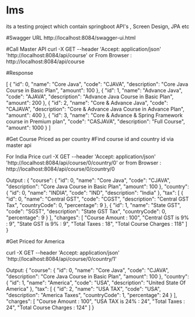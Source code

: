 # lms
its a testing project which contain springboot API's , Screen Design, JPA etc

#Swagger URL
http://localhost:8084/swagger-ui.html

#Call Master API
curl -X GET --header 'Accept: application/json' 'http://localhost:8084/api/course'
or
From Browser : http://localhost:8084/api/course

#Response

[
  {
    "id": 0,
    "name": "Core Java",
    "code": "CJAVA",
    "description": "Core Java Course in Basic Plan",
    "amount": 100
  },
  {
    "id": 1,
    "name": "Advance Java",
    "code": "AJAVA",
    "description": "Advance Java Course in Basic Plan",
    "amount": 200
  },
  {
    "id": 2,
    "name": "Core & Advance Java",
    "code": "CAJAVA",
    "description": "Core & Advance Java Course in Advance Plan",
    "amount": 400
  },
  {
    "id": 3,
    "name": "Core & Advance & Spring Framework course in Premium plan",
    "code": "CASJAVA",
    "description": "Full Course",
    "amount": 1000
  }
]

#Get Course Priced as per country 
#Find course id and country id via master api

For India Price 
curl -X GET --header 'Accept: application/json' 'http://localhost:8084/api/course/0/country/0'
or from Browser : http://localhost:8084/api/course/0/country/0

Output :
{
  "course": {
    "id": 0,
    "name": "Core Java",
    "code": "CJAVA",
    "description": "Core Java Course in Basic Plan",
    "amount": 100
  },
  "country": {
    "id": 0,
    "name": "INDIA",
    "code": "IND",
    "description": "India"
  },
  "tax": [
    {
      "id": 0,
      "name": "Central GST",
      "code": "CGST",
      "description": "Central GST Tax",
      "countryCode": 0,
      "percentage": 9
    },
    {
      "id": 1,
      "name": "State GST",
      "code": "SGST",
      "description": "State GST Tax",
      "countryCode": 0,
      "percentage": 9
    }
  ],
  "charges": [
    "Course Amount : 100",
    "Central GST is 9% : 9",
    "State GST is 9% : 9",
    "Total Taxes : 18",
    "Total Course Charges : 118"
  ]
}


#Get Priced for America

curl -X GET --header 'Accept: application/json' 'http://localhost:8084/api/course/0/country/1'

Output:
{
  "course": {
    "id": 0,
    "name": "Core Java",
    "code": "CJAVA",
    "description": "Core Java Course in Basic Plan",
    "amount": 100
  },
  "country": {
    "id": 1,
    "name": "America",
    "code": "USA",
    "description": "United State Of America"
  },
  "tax": [
    {
      "id": 2,
      "name": "USA TAX",
      "code": "USA",
      "description": "America Taxes",
      "countryCode": 1,
      "percentage": 24
    }
  ],
  "charges": [
    "Course Amount : 100",
    "USA TAX is 24% : 24",
    "Total Taxes : 24",
    "Total Course Charges : 124"
  ]
}

